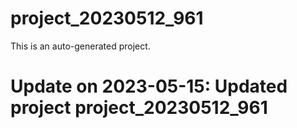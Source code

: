 # project_20230512_961

This is an auto-generated project.

# Update on 2023-05-15: Updated project project_20230512_961
